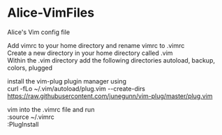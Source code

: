 # Alice-VimFiles
Alice's Vim config file

Add vimrc to your home directory and rename vimrc to .vimrc  
Create a new directory in your home directory called .vim  
Within the .vim directory add the following directories autoload, backup, colors, plugged

install the vim-plug plugin manager using  
curl -fLo ~/.vim/autoload/plug.vim --create-dirs https://raw.githubusercontent.com/junegunn/vim-plug/master/plug.vim

vim into the .vimrc file and run  
:source ~/.vimrc  
:PlugInstall  

